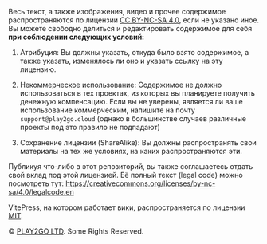 Весь текст, а также изображения, видео и прочее содержимое распространяются по лицензии [CC BY-NC-SA 4.0](https://creativecommons.org/licenses/by-nc-sa/4.0/), если не указано иное. Вы можете свободно делиться и редактировать содержимое для себя **при соблюдении следующих условий:**

1. Атрибуция: Вы должны указать, откуда было взято содержимое, а также указать, изменялось ли оно и указать ссылку на эту лицензию.

2. Некоммерческое использование: Содержимое не должно использоваться в тех проектах, из которых вы планируете получить денежную компенсацию. Если вы не уверены, является ли ваше использование коммерческим, напишите на почту `support@play2go.cloud` (однако в большинстве случаев различные проекты под это правило не подпадают)

3. Сохранение лицензии (ShareAlike): Вы должны распространять свои материалы на тех же условиях, на каких распространяются эти.

Публикуя что-либо в этот репозиторий, вы также соглашаетесь отдать свой вклад под этой лицензией. Её полный текст (legal code) можно посмотреть тут: <https://creativecommons.org/licenses/by-nc-sa/4.0/legalcode.en>

VitePress, на котором работает вики, распространяется по лицензии [MIT](https://github.com/vuejs/vitepress/blob/main/LICENSE).

© [PLAY2GO LTD](https://play2go.cloud). Some Rights Reserved.
